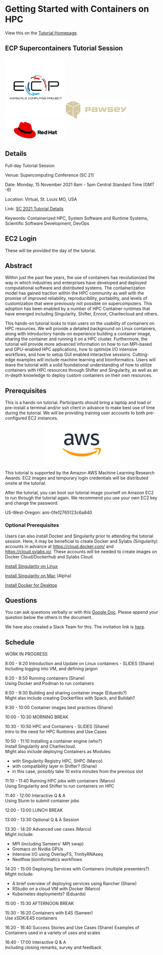 # Getting Started with Containers on HPC

View this on the [Tutorial Homepage](https://supercontainers.github.io/sc-tutorials/).


## ECP Supercontainers Tutorial Session

<img src="fig/ecp.jpg" width="200"><img src="fig/pawsey.png" width="200"><img src="fig/redhat.png" width="200">


## Details

Full-day Tutorial Session

Venue: Supercomputing Conference (SC 21)

Date: Monday, 15 November 2021 8am - 5pm Central Standard Time (GMT -6)

Location: Virtual, St. Louis MO, USA

Link: [SC 2021 Tutorial Details](https://sc21.supercomputing.org/presentation/?id=tut114&sess=sess185)

Keywords: Containerized HPC, System Software and Runtime Systems, Scientific Software Development, DevOps


## EC2 Login

These will be provided the day of the tutorial.


## Abstract

Within just the past few years, the use of containers has revolutionized the way in which industries and enterprises have developed and deployed computational software and distributed systems. The containerization model has gained traction within the HPC community as well with the promise of improved reliability, reproducibility, portability, and levels of customization that were previously not possible on supercomputers. This adoption has been enabled by a number of HPC Container runtimes that have emerged including Singularity, Shifter, Enroot, Charliecloud and others.

This hands-on tutorial looks to train users on the usability of containers on HPC resources. We will provide a detailed background on Linux containers, along with introductory hands-on experience building a container image, sharing the container and running it on a HPC cluster. Furthermore, the tutorial will provide more advanced information on how to run MPI-based and GPU-enabled HPC applications, how to optimize I/O intensive workflows, and how to setup GUI enabled interactive sessions. Cutting-edge examples will include machine learning and bioinformatics. Users will leave the tutorial with a solid foundational understanding of how to utilize containers with HPC resources through Shifter and Singularity, as well as an in-depth knowledge to deploy custom containers on their own resources.


## Prerequisites

This is a hands-on tutorial.  Participants should bring a laptop and load or pre-install a terminal and/or ssh client in advance to make best use of time during the tutorial.  We will be providing training user accounts to both pre-configured EC2 instances.

<div style="text-align:center"><img src="fig/AWS_logo.png" width="250"></div>

This tutorial is supported by the Amazon AWS Machine Learning Research Awards.  EC2 images and temporary login credentials will be distributed onsite at the tutorial.

After the tutorial, you can boot our tutorial image yourself on Amazon EC2 to run through the tutorial again. We recommend you use your own EC2 key and change the password.

US-West-Oregon: ami-0fe12765123c6a840 


### Optional Prerequisites

Users can also install Docker and Singularity prior to attending the tutorial session.  Here, it may be beneficial to create Docker and Sylabs (Singularity) accounts in advance at https://cloud.docker.com/ and https://cloud.sylabs.io/.  These accounts will be needed to create images on Docker Cloud/Dockerhub and Sylabs Cloud.

[Install Singularity on Linux](https://sylabs.io/guides/3.7/user-guide/)

[Install Singularity on Mac](https://repo.sylabs.io/desktop/) (Alpha)

[Install Docker for Desktop](https://www.docker.com/products/docker-desktop)


## Questions

You can ask questions verbally or with this [Google Doc](https://docs.google.com/document/d/11gMZ-T7iA5XiRWPLYIqX7Gqv7RMb-NF9kzGYHrnOi04/edit?usp=sharing).
Please append your question below the others in the document.

We have also created a Slack Team for this.  The invitation link is [here](https://join.slack.com/t/hpc-containers/shared_invite/enQtODI3NzY1NDU4OTk5LTUxOTgyOWJmYjIwOWI5YWU2MzBhZDI3Zjc1YmZmMjAxZjgzYzk4ZWEwNmFlNzlkOWI0MGNlZDNlMTBhYTBlOWY).


## Schedule

WORK IN PROGRESS  

8:00 - 8:20 Introduction and Update on Linux containers - SLIDES (Shane)  
Including logging into VM, and defining jargon  

8:20 - 8:50 Running containers (Shane)  
Using Docker and Podman to run containers  

8:50 - 9:30 Building and sharing container image (Eduardo?)  
Might also include creating Dockerfiles with Spack, and Buildah?  

9:30 - 10:00 Container images best practices (Shane)  

10:00 - 10:30 MORNING BREAK

10:30 - 10:50 HPC and Containers - SLIDES (Shane)  
Intro to the need for HPC Runtimes and Use Cases  

10:50 - 11:10 Installing a container engine (who?)  
Install Singularity and Charliecloud.  
Might also include deploying Containers as Modules:
- with Singularity Registry HPC, SHPC (Marco)
- with compatibility layer in Shifter? (Shane)
- in this case, possibly take 10 extra minutes from the previous slot

11:10 - 11:40 Running HPC jobs with containers (Marco)  
Using Singularity and Shifter to run containers on HPC  

11:40 - 12:00 Interactive Q & A  
Using Slurm to submit container jobs  

12:00 - 13:00 LUNCH BREAK

13:00 - 13:30 Optional Q & A Session

13:30 - 14:20 Advanced use cases (Marco)  
Might include:
- MPI (including Sameers' MPI swap)
- Gromacs on Nvidia GPUs
- Intensive I/O using OverlayFS, TrinityRNAseq
- Nextflow bioinformatics workflows

14:20 - 15:00 Deploying Services with Containers (multiple presenters?)  
Might include:
- A brief overview of deploying services using Rancher (Shane)
- RStudio on a cloud VM with Docker (Marco)
- Kubernetes deployments? (Eduardo)

15:00 - 15:30 AFTERNOON BREAK

15:30 - 16:20 Containers with E4S (Sameer)  
Use xSDK/E4S containers  

16:20 - 16:40 Success Stories and Use Cases (Shane)
Examples of Containers used in a variety of uses and scales  

16:40 - 17:00 Interactive Q & A  
Including closing remarks, survey and feedback  



